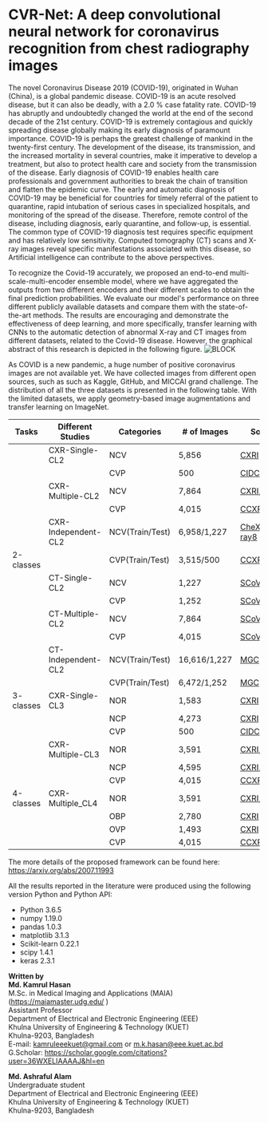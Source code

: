# CVR-Net: A deep convolutional neural network for coronavirus recognition from chest radiography images

The novel Coronavirus Disease 2019 (COVID-19), originated in Wuhan (China), is a global pandemic disease. COVID-19 is an acute resolved disease, but it can also be deadly, with a 2.0 % case fatality rate. COVID-19 has abruptly and undoubtedly changed the world at the end of the second decade of the 21st century. COVID-19 is extremely contagious and quickly spreading disease globally making its early diagnosis of paramount importance. COVID-19 is perhaps the greatest challenge of mankind in the twenty-first century. The development of the disease, its transmission, and the increased mortality in several countries, make it imperative to develop a treatment, but also to protect health care and society from the transmission of the disease. Early diagnosis of COVID-19 enables health care professionals and government authorities to break the chain of transition and flatten the epidemic curve. The early and automatic diagnosis of COVID-19 may be beneficial for countries for timely referral of the patient to quarantine, rapid intubation of serious cases in specialized hospitals, and monitoring of the spread of the disease. Therefore, remote control of the disease, including diagnosis, early quarantine, and follow-up, is essential. The common type of COVID-19 diagnosis test requires specific equipment and has relatively low sensitivity. Computed tomography (CT) scans and X-ray images reveal specific manifestations associated with this disease, so Artificial intelligence can contribute to the above perspectives. 

To recognize the Covid-19 accurately, we proposed an end-to-end multi-scale-multi-encoder ensemble model, where we have aggregated the outputs from two different encoders and their different scales to obtain the final prediction probabilities. We evaluate our model's performance on three different publicly available datasets and compare them with the state-of-the-art methods. The results are encouraging and demonstrate the effectiveness of deep learning, and more specifically, transfer learning with CNNs to the automatic detection of abnormal X-ray and CT images from different datasets, related to the Covid-19 disease. However, the graphical abstract of this research is depicted in the following figure. 
![BLOCK](https://user-images.githubusercontent.com/32570071/87485156-edaabc80-c659-11ea-82f2-4540258af049.png) 

As COVID is a new pandemic, a huge number of positive coronavirus images are not available yet. We have collected images from different open sources, such as such as Kaggle, GitHub, and MICCAI grand challenge. The distribution of all the three datasets is presented in the following table. With the limited datasets, we apply geometry-based image augmentations and transfer learning on ImageNet. 

| Tasks      | Different Studies    | Categories      | # of Images  | Source References                                                                                                                                                                                         | Modality |
|------------|----------------------|-----------------|--------------|-----------------------------------------------------------------------------------------------------------------------------------------------------------------------------------------------------------|----------|
|            | CXR-Single-CL2       | NCV             | 5,856        | [CXRI](https://www.kaggle.com/paultimothymooney/chest-xray-pneumonia)                                                                                                                                     | X-ray    |
|            |                      | CVP             | 500          | [CIDC](https://github.com/ieee8023/covid-chestxray-dataset)                                                                                                                                               | X-ray    |
|            | CXR-Multiple-CL2     | NCV             | 7,864        | [CXRI](https://www.kaggle.com/paultimothymooney/chest-xray-pneumonia),[ChestX-ray8](https://nihcc.app.box.com/v/ChestXray-NIHCC)                                                                          | X-ray    |
|            |                      | CVP             | 4,015        | [CCXRI](https://www.sirm.org/category/senza-categoria/),[CIDC](https://github.com/ieee8023/covid-chestxray-dataset),[PadChest](https://bimcv.cipf.es/bimcv-projects/padchest/)                            | X-ray    |
|            | CXR- Independent-CL2 | NCV(Train/Test) | 6,958/1,227  | [CheXpert](https://github.com/stanfordmlgroup/chexpert-labeler)+[CXRI](https://www.kaggle.com/paultimothymooney/chest-xray-pneumonia)/[ChestX-ray8](https://nihcc.app.box.com/v/ChestXray-NIHCC)          | X-ray    |
| 2-classes  |                      | CVP(Train/Test) | 3,515/500    | [CCXRI](https://www.sirm.org/category/senza-categoria/covid-19/)+[PadChest](https://bimcv.cipf.es/bimcv-projects/padchest/)/[CIDC](https://github.com/ieee8023/covid-chestxray-dataset)                   | X-ray    |
|            | CT-Single-CL2        | NCV             | 1,227        | [SCoV](https://www.kaggle.com/plameneduardo/sarscov2-ctscan-datasetand)                                                                                                                                   | CT       |
|            |                      | CVP             | 1,252        | [SCoV](https://www.kaggle.com/plameneduardo/sarscov2-ctscan-datasetand)                                                                                                                                   | CT       |
|            | CT-Multiple-CL2      | NCV             | 7,864        | [SCoV](https://www.kaggle.com/plameneduardo/sarscov2-ctscan-datasetand),[CCII](https://nihcc.app.box.com/v/ChestXray-NIHCC),[MGC](https://github.com/UCSD-AI4H/COVID-CT)                                  | CT       |
|            |                      | CVP             | 4,015        | [SCoV](https://www.kaggle.com/plameneduardo/sarscov2-ctscan-dataset),[CCII](https://nihcc.app.box.com/v/ChestXray-NIHCC),[MGC](https://github.com/UCSD-AI4H/COVID-CT)                                     | CT       |
|            | CT-Independent-CL2   | NCV(Train/Test) | 16,616/1,227 | [MGC](https://github.com/UCSD-AI4H/COVID-CT)+[CCII](https://nihcc.app.box.com/v/ChestXray-NIHCC)+[iCTCF](http://ictcf.biocuckoo.cn/)/[SCoV](https://www.kaggle.com/plameneduardo/sarscov2-ctscan-dataset) | CT       |
|            |                      | CVP(Train/Test) | 6,472/1,252  | [MGC](https://github.com/UCSD-AI4H/COVID-CT)+[CCII](https://nihcc.app.box.com/v/ChestXray-NIHCC)+[iCTCF](http://ictcf.biocuckoo.cn/)/[SCoV](https://www.kaggle.com/plameneduardo/sarscov2-ctscan-dataset) | CT       |
| 3- classes | CXR-Single-CL3       | NOR             | 1,583        | [CXRI](https://www.kaggle.com/paultimothymooney/chest-xray-pneumonia)                                                                                                                                     | X-ray    |
|            |                      | NCP             | 4,273        | [CXRI](https://www.kaggle.com/paultimothymooney/chest-xray-pneumonia)                                                                                                                                     | X-ray    |
|            |                      | CVP             | 500          | [CIDC](https://github.com/ieee8023/covid-chestxray-dataset)                                                                                                                                               | X-ray    |
|            | CXR-Multiple-CL3     | NOR             | 3,591        | [CXRI](https://www.kaggle.com/paultimothymooney/chest-xray-pneumonia),[ChestX-ray8](https://nihcc.app.box.com/v/ChestXray-NIHCC)                                                                          | X-ray    |
|            |                      | NCP             | 4,595        | [CXRI](https://www.kaggle.com/paultimothymooney/chest-xray-pneumonia),[ChestX-ray8](https://nihcc.app.box.com/v/ChestXray-NIHCC)                                                                          | X-ray    |
|            |                      | CVP             | 4,015        | [CCXRI](https://www.sirm.org/category/senza-categoria/covid-19/),[CIDC](https://github.com/ieee8023/covid-chestxray-dataset),[PadChest](https://bimcv.cipf.es/bimcv-projects/padchest/)                   | X-ray    |
| 4-classes  | CXR-Multiple_CL4     | NOR             | 3,591        | [CXRI](https://www.kaggle.com/paultimothymooney/chest-xray-pneumonia),[ChestX-ray8](https://nihcc.app.box.com/v/ChestXray-NIHCC)                                                                          | X-ray    |
|            |                      | OBP             | 2,780        | [CXRI](https://www.kaggle.com/paultimothymooney/chest-xray-pneumonia)                                                                                                                                     | X-ray    |
|            |                      | OVP             | 1,493        | [CXRI](https://www.kaggle.com/paultimothymooney/chest-xray-pneumonia)                                                                                                                                     | X-ray    |
|            |                      | CVP             | 4,015        | [CCXRI](https://www.sirm.org/category/senza-categoria/covid-19/),[CIDC](https://github.com/ieee8023/covid-chestxray-dataset),[PadChest](https://bimcv.cipf.es/bimcv-projects/padchest/)                   | X-ray    |


The more details of the proposed framework can be found here: <br>
https://arxiv.org/abs/2007.11993


All the results reported in the literature were produced using the following version Python and Python API:

<ul>
    <li>Python 3.6.5</li>
    <li>numpy 1.19.0</li>
    <li>pandas 1.0.3</li>
    <li>matplotlib 3.1.3</li>
    <li>Scikit-learn 0.22.1</li>
    <li>scipy 1.4.1</li>
    <li>keras 2.3.1</li>
   
</ul>


**Written by**<br>
**Md. Kamrul Hasan**  <br>
M.Sc. in Medical Imaging and Applications (MAIA)(https://maiamaster.udg.edu/ ) <br>
Assistant Professor <br>
Department of Electrical and Electronic Engineering (EEE) <br>
Khulna University of Engineering & Technology (KUET) <br>
Khulna-9203, Bangladesh <br>
E-mail: kamruleeekuet@gmail.com or m.k.hasan@eee.kuet.ac.bd<br>
G.Scholar: https://scholar.google.com/citations?user=36WXELIAAAAJ&hl=en



**Md. Ashraful Alam**  <br>
Undergraduate student <br>
Department of Electrical and Electronic Engineering (EEE) <br>
Khulna University of Engineering & Technology (KUET) <br>
Khulna-9203, Bangladesh <br>
